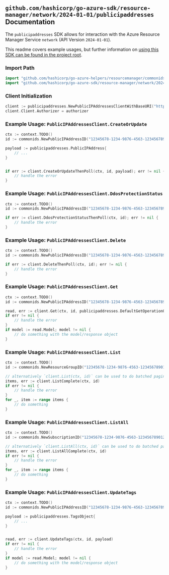 
## `github.com/hashicorp/go-azure-sdk/resource-manager/network/2024-01-01/publicipaddresses` Documentation

The `publicipaddresses` SDK allows for interaction with the Azure Resource Manager Service `network` (API Version `2024-01-01`).

This readme covers example usages, but further information on [using this SDK can be found in the project root](https://github.com/hashicorp/go-azure-sdk/tree/main/docs).

### Import Path

```go
import "github.com/hashicorp/go-azure-helpers/resourcemanager/commonids"
import "github.com/hashicorp/go-azure-sdk/resource-manager/network/2024-01-01/publicipaddresses"
```


### Client Initialization

```go
client := publicipaddresses.NewPublicIPAddressesClientWithBaseURI("https://management.azure.com")
client.Client.Authorizer = authorizer
```


### Example Usage: `PublicIPAddressesClient.CreateOrUpdate`

```go
ctx := context.TODO()
id := commonids.NewPublicIPAddressID("12345678-1234-9876-4563-123456789012", "example-resource-group", "publicIPAddressValue")

payload := publicipaddresses.PublicIPAddress{
	// ...
}


if err := client.CreateOrUpdateThenPoll(ctx, id, payload); err != nil {
	// handle the error
}
```


### Example Usage: `PublicIPAddressesClient.DdosProtectionStatus`

```go
ctx := context.TODO()
id := commonids.NewPublicIPAddressID("12345678-1234-9876-4563-123456789012", "example-resource-group", "publicIPAddressValue")

if err := client.DdosProtectionStatusThenPoll(ctx, id); err != nil {
	// handle the error
}
```


### Example Usage: `PublicIPAddressesClient.Delete`

```go
ctx := context.TODO()
id := commonids.NewPublicIPAddressID("12345678-1234-9876-4563-123456789012", "example-resource-group", "publicIPAddressValue")

if err := client.DeleteThenPoll(ctx, id); err != nil {
	// handle the error
}
```


### Example Usage: `PublicIPAddressesClient.Get`

```go
ctx := context.TODO()
id := commonids.NewPublicIPAddressID("12345678-1234-9876-4563-123456789012", "example-resource-group", "publicIPAddressValue")

read, err := client.Get(ctx, id, publicipaddresses.DefaultGetOperationOptions())
if err != nil {
	// handle the error
}
if model := read.Model; model != nil {
	// do something with the model/response object
}
```


### Example Usage: `PublicIPAddressesClient.List`

```go
ctx := context.TODO()
id := commonids.NewResourceGroupID("12345678-1234-9876-4563-123456789012", "example-resource-group")

// alternatively `client.List(ctx, id)` can be used to do batched pagination
items, err := client.ListComplete(ctx, id)
if err != nil {
	// handle the error
}
for _, item := range items {
	// do something
}
```


### Example Usage: `PublicIPAddressesClient.ListAll`

```go
ctx := context.TODO()
id := commonids.NewSubscriptionID("12345678-1234-9876-4563-123456789012")

// alternatively `client.ListAll(ctx, id)` can be used to do batched pagination
items, err := client.ListAllComplete(ctx, id)
if err != nil {
	// handle the error
}
for _, item := range items {
	// do something
}
```


### Example Usage: `PublicIPAddressesClient.UpdateTags`

```go
ctx := context.TODO()
id := commonids.NewPublicIPAddressID("12345678-1234-9876-4563-123456789012", "example-resource-group", "publicIPAddressValue")

payload := publicipaddresses.TagsObject{
	// ...
}


read, err := client.UpdateTags(ctx, id, payload)
if err != nil {
	// handle the error
}
if model := read.Model; model != nil {
	// do something with the model/response object
}
```
